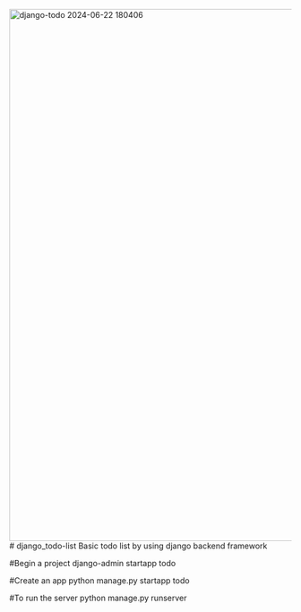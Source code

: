 <img width="950" alt="django-todo 2024-06-22 180406" src="https://github.com/md-suhail-git/django_todo-list/assets/131960853/9dc18a6b-3845-476c-810f-b5442bc67627"># django_todo-list
Basic todo list by using django backend framework

#Begin a project 
django-admin startapp todo

#Create an app
python manage.py startapp todo

#To run the server
python manage.py runserver

